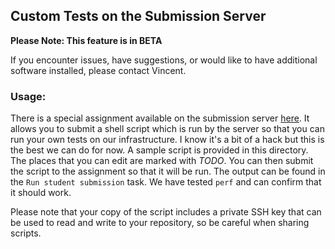 ## Custom Tests on the Submission Server

**Please Note: This feature is in BETA**

If you encounter issues, have suggestions, or would like to have additional software installed, please contact Vincent.

### Usage:

There is a special assignment available on the submission server [here](https://parprog.caps.in.tum.de/Submission/assignment/project-custom-test/view).
It allows you to submit a shell script which is run by the server so that you can run your own tests on our infrastructure. I know it's a bit of a hack but this is the best we can do for now. A sample script is provided in this directory. 
The places that you can edit are marked with *TODO*. You can then submit the script to the assignment so that it will be run. The output can be found in the `Run student submission` task. We have tested `perf` and can confirm that it should work.

Please note that your copy of the script includes a private SSH key that can be used to read and write to your repository, so be careful when sharing scripts.
